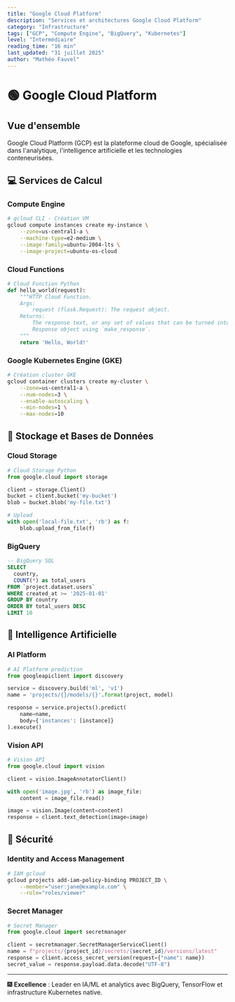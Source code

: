 ```yaml
---
title: "Google Cloud Platform"
description: "Services et architectures Google Cloud Platform"
category: "Infrastructure"
tags: ["GCP", "Compute Engine", "BigQuery", "Kubernetes"]
level: "Intermédiaire"
reading_time: "16 min"
last_updated: "31 juillet 2025"
author: "Mathéo Fauvel"
---
```


# 🟢 Google Cloud Platform

## Vue d'ensemble

Google Cloud Platform (GCP) est la plateforme cloud de Google, spécialisée dans l'analytique, l'intelligence artificielle et les technologies conteneurisées.

## 💻 Services de Calcul

### Compute Engine
```bash
# gcloud CLI - Création VM
gcloud compute instances create my-instance \
    --zone=us-central1-a \
    --machine-type=e2-medium \
    --image-family=ubuntu-2004-lts \
    --image-project=ubuntu-os-cloud
```

### Cloud Functions
```python
# Cloud Function Python
def hello_world(request):
    """HTTP Cloud Function.
    Args:
        request (flask.Request): The request object.
    Returns:
        The response text, or any set of values that can be turned into a
        Response object using `make_response`.
    """
    return 'Hello, World!'
```

### Google Kubernetes Engine (GKE)
```bash
# Création cluster GKE
gcloud container clusters create my-cluster \
    --zone=us-central1-a \
    --num-nodes=3 \
    --enable-autoscaling \
    --min-nodes=1 \
    --max-nodes=10
```

## 📁 Stockage et Bases de Données

### Cloud Storage
```python
# Cloud Storage Python
from google.cloud import storage

client = storage.Client()
bucket = client.bucket('my-bucket')
blob = bucket.blob('my-file.txt')

# Upload
with open('local-file.txt', 'rb') as f:
    blob.upload_from_file(f)
```

### BigQuery
```sql
-- BigQuery SQL
SELECT 
  country,
  COUNT(*) as total_users
FROM `project.dataset.users`
WHERE created_at >= '2025-01-01'
GROUP BY country
ORDER BY total_users DESC
LIMIT 10
```

## 🤖 Intelligence Artificielle

### AI Platform
```python
# AI Platform prediction
from googleapiclient import discovery

service = discovery.build('ml', 'v1')
name = 'projects/{}/models/{}'.format(project, model)

response = service.projects().predict(
    name=name,
    body={'instances': [instance]}
).execute()
```

### Vision API
```python
# Vision API
from google.cloud import vision

client = vision.ImageAnnotatorClient()

with open('image.jpg', 'rb') as image_file:
    content = image_file.read()

image = vision.Image(content=content)
response = client.text_detection(image=image)
```

## 🔐 Sécurité

### Identity and Access Management
```bash
# IAM gcloud
gcloud projects add-iam-policy-binding PROJECT_ID \
    --member="user:jane@example.com" \
    --role="roles/viewer"
```

### Secret Manager
```python
# Secret Manager
from google.cloud import secretmanager

client = secretmanager.SecretManagerServiceClient()
name = f"projects/{project_id}/secrets/{secret_id}/versions/latest"
response = client.access_secret_version(request={"name": name})
secret_value = response.payload.data.decode("UTF-8")
```

---

🎆 **Excellence** : Leader en IA/ML et analytics avec BigQuery, TensorFlow et infrastructure Kubernetes native.